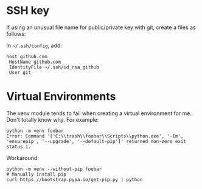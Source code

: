 

# SSH key

If using an unusual file name for public/private key with git, create a files as follows:

In `~/.ssh/config`, add:

```
host github.com
 HostName github.com
 IdentityFile ~/.ssh/id_rsa_github
 User git
 ```

 # Virtual Environments

 The venv module tends to fail when creating a virtual environment for me. Don't totally know why.  For example:

```
python -m venv foobar
Error: Command '['C:\\trash\\foobar\\Scripts\\python.exe', '-Im', 'ensurepip', '--upgrade', '--default-pip']' returned non-zero exit status 1.
```

Workaround:
```
python -m venv --without-pip foobar
# Manually install pip
curl https://bootstrap.pypa.io/get-pip.py | python
```
